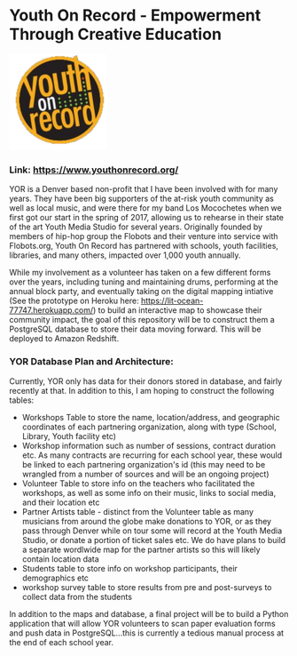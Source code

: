 # Youth On Record - Empowerment Through Creative Education

![YOR logo](./images/yor_darklogo_cropped.png)

### Link: https://www.youthonrecord.org/

YOR is a Denver based non-profit that I have been involved with for many years. They have been big supporters of the at-risk youth community as well as local music, and were there for my band Los Mocochetes when we first got our start in the spring of 2017, allowing us to rehearse in their state of the art Youth Media Studio for several years. Originally founded by members of hip-hop group the Flobots and their venture into service with Flobots.org, Youth On Record has partnered with schools, youth facilities, libraries, and many others, impacted over 1,000 youth annually.

While my involvement as a volunteer has taken on a few different forms over the years, including tuning and maintaining drums, performing at the annual block party, and eventually taking on the digital mapping intiative (See the prototype on Heroku here: https://lit-ocean-77747.herokuapp.com/) to build an interactive map to showcase their community impact, the goal of this repository will be to construct them a PostgreSQL database to store their data moving forward. This will be deployed to Amazon Redshift.

### YOR Database Plan and Architecture:

Currently, YOR only has data for their donors stored in database, and fairly recently at that. In addition to this, I am hoping to construct the following tables:

- Workshops Table to store the name, location/address, and geographic coordinates of each partnering organization, along with type (School, Library, Youth facility etc)
- Workshop information such as number of sessions, contract duration etc. As many contracts are recurring for each school year, these would be linked to each partnering organization's id (this may need to be wrangled from a number of sources and will be an ongoing project)
- Volunteer Table to store info on the teachers who facilitated the workshops, as well as some info on their music, links to social media, and their location etc
- Partner Artists table - distinct from the Volunteer table as many musicians from around the globe make donations to YOR, or as they pass through Denver while on tour some will record at the Youth Media Studio, or donate a portion of ticket sales etc. We do have plans to build a separate wordlwide map for the partner artists so this will likely contain location data
- Students table to store info on workshop participants, their demographics etc
- workshop survey table to store results from pre and post-surveys to collect data from the students

In addition to the maps and database, a final project will be to build a Python application that will allow YOR volunteers to scan paper evaluation forms and push data in PostgreSQL...this is currently a tedious manual process at the end of each school year.
